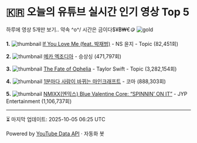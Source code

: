 # 🇰🇷 오늘의 유튜브 실시간 인기 영상 Top 5

하루에 영상 5개만 보기.. 약속 \^o^/ 
시간은 금이다$¥฿₩€🪙
![gold](https://media.tenor.com/your-gif-id.gif)


**1.** ![thumbnail](https://i.ytimg.com/vi/fJ2W-oQ5cTk/default.jpg)
[If You Love Me (feat. 박재범)](https://youtube.com/watch?v=fJ2W-oQ5cTk) - NS 윤지 - Topic (82,451회)

**2.** ![thumbnail](https://i.ytimg.com/vi/GnS1jIZ95oo/default.jpg)
[메카 엑조디아](https://youtube.com/watch?v=GnS1jIZ95oo) - 승상싱 (471,797회)

**3.** ![thumbnail](https://i.ytimg.com/vi/7nVctvQVz0U/default.jpg)
[The Fate of Ophelia](https://youtube.com/watch?v=7nVctvQVz0U) - Taylor Swift - Topic (3,282,154회)

**4.** ![thumbnail](https://i.ytimg.com/vi/zm5MryuYN_M/default.jpg)
[1분마다 사람이 바뀌는 마인크래프트](https://youtube.com/watch?v=zm5MryuYN_M) - 코마 (888,303회)

**5.** ![thumbnail](https://i.ytimg.com/vi/RblIsNFR1j4/default.jpg)
[NMIXX(엔믹스) Blue Valentine Core: “SPINNIN’ ON IT”](https://youtube.com/watch?v=RblIsNFR1j4) - JYP Entertainment (1,106,737회)


---
⏳ 마지막 업데이트: 2025-10-05 06:25 UTC

Powered by [YouTube Data API](https://developers.google.com/youtube/v3/docs/videos/list) · 자동화 봇